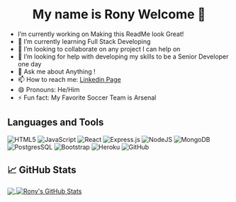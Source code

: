 ##
<h1 align="center">My name is Rony Welcome 👋</h1>


* I’m currently working on Making this ReadMe look Great!
* 🌱 I’m currently learning Full Stack Developing
* 👯 I’m looking to collaborate on any project I can help on
* 🤔 I’m looking for help with developing my skills to be a Senior Developer one day
* 💬 Ask me about Anything !
* 📫 How to reach me: [Linkedin Page](https://www.linkedin.com/in/rony-hernandez-967271139/)
* 😄 Pronouns: He/Him
* ⚡ Fun fact: My Favorite Soccer Team is Arsenal

## Languages and Tools

![HTML5](https://img.shields.io/badge/html5-%23E34F26.svg?style=for-the-badge&logo=html5&logoColor=white)
![JavaScript](https://img.shields.io/badge/JavaScript-F7DF1E?style=for-the-badge&logo=javascript&logoColor=black)
![React](https://img.shields.io/badge/react-%2320232a.svg?style=for-the-badge&logo=react&logoColor=%2361DAFB)
![Express.js](https://img.shields.io/badge/express.js-%23404d59.svg?style=for-the-badge&logo=express&logoColor=%2361DAFB)
![NodeJS](https://img.shields.io/badge/node.js-6DA55F?style=for-the-badge&logo=node.js&logoColor=white)
![MongoDB](https://img.shields.io/badge/MongoDB-%234ea94b.svg?style=for-the-badge&logo=mongodb&logoColor=white)
![PostgresSQL](https://img.shields.io/badge/PostgreSQL-316192?style=for-the-badge&logo=postgresql&logoColor=white)
![Bootstrap](https://img.shields.io/badge/Bootstrap-563D7C?style=for-the-badge&logo=bootstrap&logoColor=white)
![Heroku](https://img.shields.io/badge/heroku-%23430098.svg?style=for-the-badge&logo=heroku&logoColor=white)
![GitHub](https://img.shields.io/badge/github-%23121011.svg?style=for-the-badge&logo=github&logoColor=white)

## &#x1f4c8; GitHub Stats

<a href="https://github.com/RonyHernandez2000/RonyHernandez2000">
  <img align="center" src="https://github-readme-stats.vercel.app/api/top-langs/?username=RonyHernandez2000&hide=java,html,tex&title_color=ffffff&text_color=c9cacc&icon_color=2bbc8a&bg_color=1d1f21&langs_count=3" />
</a>
<a href="https://github.com/RonyHernandez2000/RonyHernandez2000">
  <img align="center" src="https://github-readme-stats.vercel.app/api?username=RonyHernandez2000&show_icons=true&line_height=27&count_private=true&title_color=ffffff&text_color=c9cacc&icon_color=2bbc8a&bg_color=1d1f21" alt="Rony's GitHub Stats" />
</a>
